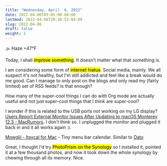 ```yaml
---
title: "Wednesday, April  6, 2022"
date: 2022-04-06T05:05:00-04:00
lastmod: 2022-04-06T20:30:52-04:00
slug: 2022-04-06
draft: false
weight: 1
---
```


🌫  Haze +47°F

Today, I shall <mark>improve something</mark>. It doesn't matter what that something is.

I am considering some form of <mark>internet hiatus</mark>. Social media, mainly. We all suspect it's not healthy, but I'm still addicted and feel like a break would do me good. Can I manage to only post on the blogs and only read my (fairly limited) set of RSS feeds? Is that enough?

How many of the super-cool things I can do with Org mode are actually useful and not just super-cool things that I think are super-cool?

I wonder if this is related to the USB ports not working on my LG display? [Users Report External Monitor Issues After Updating to macOS Monterey 12.3 - MacRumors](https://www.macrumors.com/2022/03/24/external-display-issues-reported-macos-12-3/). I don't think so. I unplugged the monitor and plugged it back in and it all works again :).

[Mowglii - Itsycal for Mac](https://www.mowglii.com/itsycal/) - Tiny menu bar calendar. Similar to [Dato](https://sindresorhus.com/dato)

Great, I thought I'd try <mark>PhotoPrism on the Synology</mark> so I installed it, pointed it at a few thousand photos, and now it took down the whole synology by chewing through all its memory. Nice.

[//]: # "Exported with love from a post written in Org mode"
[//]: # "- https://github.com/kaushalmodi/ox-hugo"
